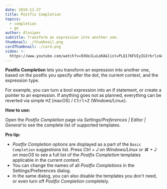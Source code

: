```yaml
---
date: 2019-11-27
title: Postfix Completion
topics:
  - completion
  - go
author: dlsniper
subtitle: Transform an expression into another one.
thumbnail: ./thumbnail.png
cardThumbnail: ./card.png
video: >-
  https://www.youtube.com/watch?v=93OeJLuLoKA&list=PLQ176FUIyIUZrbrlz4AY1V8VzBJKZyVlW&index=99
---
```


**Postfix Completion** lets you transform an expression into another one, based on the postfix you specify after the dot, the current context, and the expression type.

For example, you can turn a bool expression into an if statement, or create a pointer to an expression. If anything goes not as planned, everything can be reverted via simple <kbd>⌘Z</kbd> (macOS) / <kbd>Ctrl+Z</kbd> (Windows/Linux).

**How to use:**

Open the _Postfix Completion_ page via _Settings/Preferences | Editor | General_ to see the complete list of supported templates.

**Pro tip:**

- _Postfix Completion_ options are displayed as a part of the `Basic Completion` suggestions list. Press _Ctrl + J on Windows/Linux_ or _⌘ + J on macOS_ to see a full list of the _Postfix Completion_ templates applicable in the current context.
- You can change the names of all _Postfix Completions_ in the Settings/Preferences dialog.
- In the same dialog, you can also disable the templates you don't need, or even turn off _Postfix Completion_ completely.
